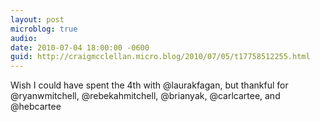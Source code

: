 ```yaml
---
layout: post
microblog: true
audio: 
date: 2010-07-04 18:00:00 -0600
guid: http://craigmcclellan.micro.blog/2010/07/05/t17758512255.html
---
```

Wish I could have spent the 4th with @laurakfagan, but thankful for @ryanwmitchell, @rebekahmitchell, @brianyak, @carlcartee, and @hebcartee
